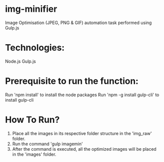 # img-minifier

Image Optimisation (JPEG, PNG & GIF) automation task performed using Gulp.js

# Technologies:

Node.js
Gulp.js

# Prerequisite to run the function:

Run 'npm install' to install the node packages
Run 'npm -g install gulp-cli' to install gulp-cli

# How To Run?

1. Place all the images in its respective folder structure in the 'img_raw' folder.
2. Run the command 'gulp imagemin'
3. After the command is executed, all the optimized images will be placed in the 'images' folder.
